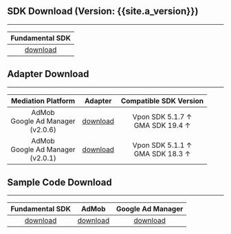 ## SDK Download (Version: {{site.a_version}})
---

| Fundamental SDK |
|:---------------:|
|[download][1]    |


## Adapter Download
---

| Mediation Platform | Adapter | Compatible SDK Version|
|:------------------:|:-------:|:---:|
| AdMob <br> Google Ad Manager <br> (v2.0.6) | [download][2] | Vpon SDK 5.1.7 ↑ <br> GMA SDK 19.4 ↑ | 
| AdMob <br> Google Ad Manager <br> (v2.0.1) | [download][2] | Vpon SDK 5.1.1 ↑ <br> GMA SDK 18.3 ↑ | 




## Sample Code Download
---

| Fundamental SDK    | AdMob         | Google Ad Manager |
|:------------------:|:-------------:|:-----------------:|
| [download][6]      | [download][7] | [download][7]     |



[1]: https://m.vpon.com/sdk/android/maven/com/vpon/vpadnSDK/5.3.4/vpadnSDK-5.3.4.aar
[2]: https://github.com/vpon-sdk/Vpon-android-examples/tree/master/admob-adapter
[6]: https://github.com/vpon-sdk/Vpon-android-examples
[7]: https://github.com/vpon-sdk/Vpon-android-examples/tree/master/admobexample
